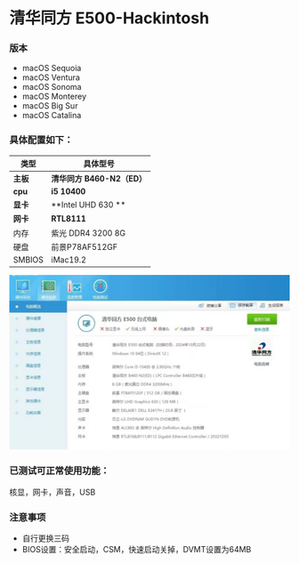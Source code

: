 # 清华同方 E500-Hackintosh
### 版本
- macOS Sequoia
- macOS Ventura
- macOS Sonoma
- macOS Monterey
- macOS Big Sur
- macOS Catalina

### 具体配置如下：

| 类型          | 具体型号                            |
| ------------- | ----------------------------------- |
| **主板**      | **清华同方 B460-N2（ED）**           |
| **cpu**       | **i5 10400**                        |
| **显卡**      | **Intel UHD 630 ** |
| **网卡**      | **RTL8111**             |
| 内存          | 紫光 DDR4 3200 8G          |
| 硬盘          | 前景P78AF512GF                 |
| SMBIOS        | iMac19.2                    |

![](above.png)

### 已测试可正常使用功能：

核显，网卡，声音，USB



### 注意事项

* 自行更换三码
* BIOS设置：安全启动，CSM，快速启动关掉，DVMT设置为64MB



